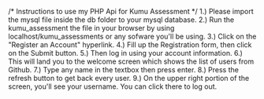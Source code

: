 /* Instructions to use my PHP Api for Kumu Assessment */
1.) Please import the mysql file inside the db folder to your mysql database.
2.) Run the kumu_assessment the file in your browser by using localhost/kumu_assessments or any sofware you'll be using.
3.) Click on the "Register an Account" hyperlink.
4.) Fill up the Registration form, then click on the Submit button.
5.) Then log in using your account information.
6.) This will land you to the welcome screen which shows the list of users from Github.
7.) Type any name in the textbox then press enter.
8.) Press the refresh button to get back every user.
9.) On the upper right portion of the screen, you'll see your username. You can click there to log out.